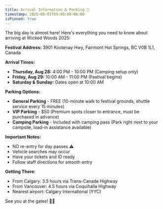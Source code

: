 ```yaml
---
title: Arrival Information & Parking 🚗
timestamp: 2025-08-01T09:00:00-06:00
isPinned: true
---
```


The big day is almost here! Here's everything you need to know about arriving at Wicked Woods 2025:

**Festival Address:**
3901 Kootenay Hwy, Fairmont Hot Springs, BC V0B 1L1, Canada

**Arrival Times:**
- **Thursday, Aug 28:** 4:00 PM - 10:00 PM (Camping setup only)
- **Friday, Aug 29:** 10:00 AM - 11:00 PM (Festival begins)
- **Saturday & Sunday:** Gates open at 10:00 AM

**Parking Options:**
- **General Parking** - FREE (10-minute walk to festival grounds, shuttle service every 15 minutes)
- **VIP Parking** - $50 (Premium spots closer to entrance, must be purchased in advance)
- **Camping Parking** - Included with camping pass (Park right next to your campsite, load-in assistance available)

**Important Notes:**
- NO re-entry for day passes ⚠️
- Vehicle searches may occur
- Have your tickets and ID ready
- Follow staff directions for smooth entry

**Getting There:**
- From Calgary: 3.5 hours via Trans-Canada Highway
- From Vancouver: 4.5 hours via Coquihalla Highway
- Nearest airport: Calgary International (YYC)

See you at the gates! 🎪✨